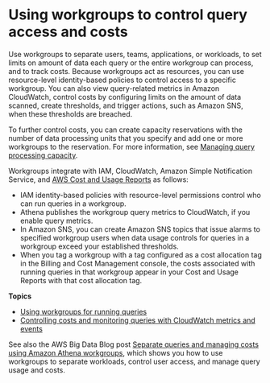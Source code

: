 # Using workgroups to control query access and costs<a name="manage-queries-control-costs-with-workgroups"></a>

Use workgroups to separate users, teams, applications, or workloads, to set limits on amount of data each query or the entire workgroup can process, and to track costs\. Because workgroups act as resources, you can use resource\-level identity\-based policies to control access to a specific workgroup\. You can also view query\-related metrics in Amazon CloudWatch, control costs by configuring limits on the amount of data scanned, create thresholds, and trigger actions, such as Amazon SNS, when these thresholds are breached\. 

To further control costs, you can create capacity reservations with the number of data processing units that you specify and add one or more workgroups to the reservation\. For more information, see [Managing query processing capacity](capacity-management.md)\.

Workgroups integrate with IAM, CloudWatch, Amazon Simple Notification Service, and [AWS Cost and Usage Reports](http://aws.amazon.com/aws-cost-management/aws-cost-and-usage-reporting/) as follows:
+ IAM identity\-based policies with resource\-level permissions control who can run queries in a workgroup\. 
+ Athena publishes the workgroup query metrics to CloudWatch, if you enable query metrics\. 
+ In Amazon SNS, you can create Amazon SNS topics that issue alarms to specified workgroup users when data usage controls for queries in a workgroup exceed your established thresholds\.
+ When you tag a workgroup with a tag configured as a cost allocation tag in the Billing and Cost Management console, the costs associated with running queries in that workgroup appear in your Cost and Usage Reports with that cost allocation tag\.

**Topics**
+ [Using workgroups for running queries](workgroups.md)
+ [Controlling costs and monitoring queries with CloudWatch metrics and events](control-limits.md)

See also the AWS Big Data Blog post [Separate queries and managing costs using Amazon Athena workgroups](http://aws.amazon.com/blogs/big-data/separating-queries-and-managing-costs-using-amazon-athena-workgroups/), which shows you how to use workgroups to separate workloads, control user access, and manage query usage and costs\.